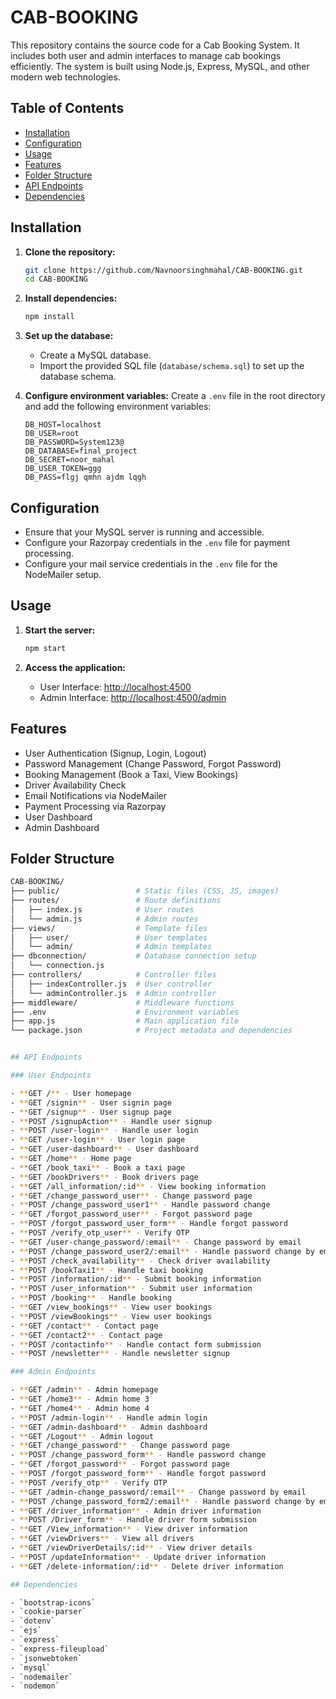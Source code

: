 # CAB-BOOKING

This repository contains the source code for a Cab Booking System. It includes both user and admin interfaces to manage cab bookings efficiently. The system is built using Node.js, Express, MySQL, and other modern web technologies.

## Table of Contents

- [Installation](#installation)
- [Configuration](#configuration)
- [Usage](#usage)
- [Features](#features)
- [Folder Structure](#folder-structure)
- [API Endpoints](#api-endpoints)
- [Dependencies](#dependencies)

## Installation

1. **Clone the repository:**
    ```sh
    git clone https://github.com/Navnoorsinghmahal/CAB-BOOKING.git
    cd CAB-BOOKING
    ```

2. **Install dependencies:**
    ```sh
    npm install
    ```

3. **Set up the database:**
    - Create a MySQL database.
    - Import the provided SQL file (`database/schema.sql`) to set up the database schema.

4. **Configure environment variables:**
    Create a `.env` file in the root directory and add the following environment variables:
    ```env
    DB_HOST=localhost
    DB_USER=root
    DB_PASSWORD=System123@
    DB_DATABASE=final_project
    DB_SECRET=noor_mahal
    DB_USER_TOKEN=ggg
    DB_PASS=flgj qmhn ajdm lqgh
    ```

## Configuration

- Ensure that your MySQL server is running and accessible.
- Configure your Razorpay credentials in the `.env` file for payment processing.
- Configure your mail service credentials in the `.env` file for the NodeMailer setup.

## Usage

1. **Start the server:**
    ```sh
    npm start
    ```

2. **Access the application:**
    - User Interface: [http://localhost:4500](http://localhost:4500)
    - Admin Interface: [http://localhost:4500/admin](http://localhost:4500/admin)

## Features

- User Authentication (Signup, Login, Logout)
- Password Management (Change Password, Forgot Password)
- Booking Management (Book a Taxi, View Bookings)
- Driver Availability Check
- Email Notifications via NodeMailer
- Payment Processing via Razorpay
- User Dashboard
- Admin Dashboard

## Folder Structure

```bash
CAB-BOOKING/
├── public/                 # Static files (CSS, JS, images)
├── routes/                 # Route definitions
│   ├── index.js            # User routes
│   └── admin.js            # Admin routes
├── views/                  # Template files
│   ├── user/               # User templates
│   └── admin/              # Admin templates
├── dbconnection/           # Database connection setup
│   └── connection.js
├── controllers/            # Controller files
│   ├── indexController.js  # User controller
│   └── adminController.js  # Admin controller
├── middleware/             # Middleware functions
├── .env                    # Environment variables
├── app.js                  # Main application file
└── package.json            # Project metadata and dependencies


## API Endpoints

### User Endpoints

- **GET /** - User homepage
- **GET /signin** - User signin page
- **GET /signup** - User signup page
- **POST /signupAction** - Handle user signup
- **POST /user-login** - Handle user login
- **GET /user-login** - User login page
- **GET /user-dashboard** - User dashboard
- **GET /home** - Home page
- **GET /book_taxi** - Book a taxi page
- **GET /bookDrivers** - Book drivers page
- **GET /all_information/:id** - View booking information
- **GET /change_password_user** - Change password page
- **POST /change_password_user1** - Handle password change
- **GET /forgot_password_user** - Forgot password page
- **POST /forgot_password_user_form** - Handle forgot password
- **POST /verify_otp_user** - Verify OTP
- **GET /user-change_password/:email** - Change password by email
- **POST /change_password_user2/:email** - Handle password change by email
- **POST /check_availability** - Check driver availability
- **POST /bookTaxi1** - Handle taxi booking
- **POST /information/:id** - Submit booking information
- **POST /user_information** - Submit user information
- **POST /booking** - Handle booking
- **GET /view_bookings** - View user bookings
- **POST /viewBookings** - View user bookings
- **GET /contact** - Contact page
- **GET /contact2** - Contact page
- **POST /contactinfo** - Handle contact form submission
- **POST /newsletter** - Handle newsletter signup

### Admin Endpoints

- **GET /admin** - Admin homepage
- **GET /home3** - Admin home 3
- **GET /home4** - Admin home 4
- **POST /admin-login** - Handle admin login
- **GET /admin-dashboard** - Admin dashboard
- **GET /Logout** - Admin logout
- **GET /change_password** - Change password page
- **POST /change_password_form** - Handle password change
- **GET /forgot_password** - Forgot password page
- **POST /forgot_password_form** - Handle forgot password
- **POST /verify_otp** - Verify OTP
- **GET /admin-change_password/:email** - Change password by email
- **POST /change_password_form2/:email** - Handle password change by email
- **GET /driver_information** - Admin driver information
- **POST /Driver_form** - Handle driver form submission
- **GET /View_information** - View driver information
- **GET /viewDrivers** - View all drivers
- **GET /viewDriverDetails/:id** - View driver details
- **POST /updateInformation** - Update driver information
- **GET /delete-information/:id** - Delete driver information

## Dependencies

- `bootstrap-icons`
- `cookie-parser`
- `dotenv`
- `ejs`
- `express`
- `express-fileupload`
- `jsonwebtoken`
- `mysql`
- `nodemailer`
- `nodemon`


